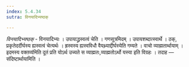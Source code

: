 ```yaml
---
index: 5.4.34
sutra: विनयादिभ्यष्ठक्

---
```

_विनयादिभ्यष्ठक्_ - विनयादिभ्यः । उपायाद्ध्रस्वत्वं चेति । गणसूत्रमिदम् । उपायशब्दात्स्वार्थे । ठक्, प्रकृतेदर्दीर्घस्य ह्यस्वत्वं चेत्यर्थः । ह्रस्वस्य ह्यस्वविधौ वैयथ्र्याद्दीर्घस्येति गम्यते । वाचो व्याह्मतार्थायाम् ।इदमस्य वक्तव्य॑मिति दूतं प्रति योऽर्थ उच्यते स व्याह्मतः,व्याह्मतोऽर्थो यस्या इति विग्रहः । तदाह — संदिष्टार्थायामिति । 